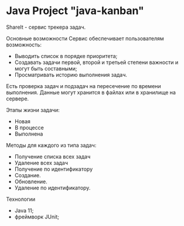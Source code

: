 # Java Project "java-kanban"
ShareIt - cервис трекера задач.

Основные возможности
Сервис обеспечивает пользователям возможность:

* Выводить список в порядке приоритета;
* Создавать задачи первой, второй и третьей степени важности и могут быть составными;
* Просматривать историю выполнения задач. 

Есть проверка задач и подзадач на пересечение по времени выполнения. Данные могут
хранится в файлах или в хранилище на сервере.

Этапы жизни задачи:
* Новая
* В процессе
* Выполнена
  
Методы для каждого из типа задач:
* Получение списка всех задач
* Удаление всех задач
* Получение по идентификатору
* Создание.
* Обновление.
* Удаление по идентификатору.

Технологии
* Java 11;
* фреймворк JUnit;
